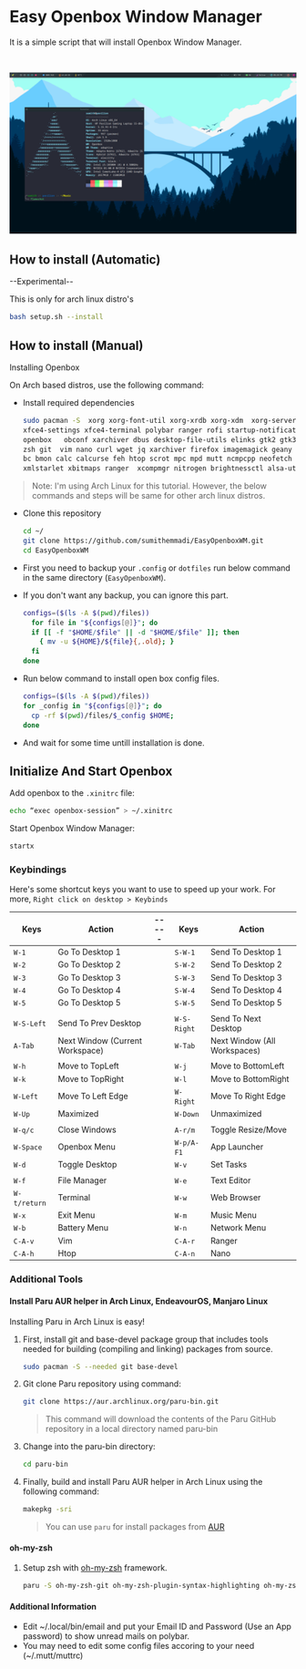 # Easy Openbox Window Manager

It is a simple script that will install Openbox Window Manager.

<br>

![image](./images/openbox.png)

## How to install (Automatic)

--Experimental--

This is only for arch linux distro's

```bash
bash setup.sh --install
```

## How to install (Manual)

Installing Openbox

On Arch based distros, use the following command:

<!-- 
```bash
sudo apt install bc bmon calc calcurse curl dbus desktop-file-utils elinks \
feh geany alacritty gedit scrot ranger alsamixer git gtk2 gtk3 htop-legacy \
imagemagick  jq leafpad man mpc mpd mutt ncmpcpp ncurses-utils neofetch netsurf \
obconf openbox openssl polybar ranger rofi startup-notification thunar \
tigervnc vim wget xarchiver xbitmaps xcompmgr xfce4-settings xfce4-terminal \
xmlstarlet xorg-font-util xorg-xrdb zsh
``` -->

<!-- 
For Fedora:

sudo dnf install openbox obconf

For OpenSUSE:

sudo zypper install openbox obconf

For Arch Linux, use the following:

sudo pacman -S xorg-xdm openbox xorg obconf
 -->

- Install required dependencies

  ```bash
  sudo pacman -S  xorg xorg-font-util xorg-xrdb xorg-xdm  xorg-server xorg-xinit sxhkd \
  xfce4-settings xfce4-terminal polybar ranger rofi startup-notification thunar   \
  openbox   obconf xarchiver dbus desktop-file-utils elinks gtk2 gtk3 man flameshot \
  zsh git  vim nano curl wget jq xarchiver firefox imagemagick geany alacritty gedit \
  bc bmon calc calcurse feh htop scrot mpc mpd mutt ncmpcpp neofetch  openssl leafpad \
  xmlstarlet xbitmaps ranger  xcompmgr nitrogen brightnessctl alsa-utils imv maim mpv pamixer
  ```

>Note: I'm using Arch Linux for this tutorial. However, the below commands and steps will be same for other arch linux distros.

- Clone this repository

  ```bash
  cd ~/
  git clone https://github.com/sumithemmadi/EasyOpenboxWM.git
  cd EasyOpenboxWM
  ```

- First you need to backup your `.config` or `dotfiles` run  below command in the same directory (`EasyOpenboxWM`).
- If you don't want any backup, you can ignore this part.

  ```bash
  configs=($(ls -A $(pwd)/files))
    for file in "${configs[@]}"; do
    if [[ -f "$HOME/$file" || -d "$HOME/$file" ]]; then
      { mv -u ${HOME}/${file}{,.old}; }  
    fi
  done
  ```

- Run below command to install open box config files.

  ```bash
  configs=($(ls -A $(pwd)/files))
  for _config in "${configs[@]}"; do
    cp -rf $(pwd)/files/$_config $HOME;
  done
  ```

- And wait for some time untill installation is done.

## Initialize And Start Openbox

Add openbox to the `.xinitrc` file:

  ```bash
  echo “exec openbox-session” > ~/.xinitrc
  ```

Start Openbox Window Manager:

  ```bash
  startx
  ```

### Keybindings

Here's some shortcut keys you want to use to speed up your work. For more, `Right click on desktop > Keybinds`

|Keys|Action| ----- |Keys|Action|
|--|--|--|--|--|
| `W-1` | Go To Desktop 1 |  |`S-W-1` | Send To Desktop 1 |
| `W-2` | Go To Desktop 2 |  |`S-W-2` | Send To Desktop 2 |
| `W-3` | Go To Desktop 3 |  |`S-W-3` | Send To Desktop 3 |
| `W-4` | Go To Desktop 4 |  |`S-W-4` | Send To Desktop 4 |
| `W-5` | Go To Desktop 5 |  |`S-W-5` | Send To Desktop 5 |
||||||
| `W-S-Left` | Send To Prev Desktop |  | `W-S-Right` | Send To Next Desktop |
| `A-Tab` | Next Window (Current Workspace) |  |`W-Tab` | Next Window (All Workspaces) |
||||||
| `W-h` | Move to TopLeft |  | `W-j` | Move to BottomLeft |
| `W-k` | Move to TopRight |  | `W-l` | Move to BottomRight |
| `W-Left` | Move To Left Edge |  | `W-Right` | Move To Right Edge |
| `W-Up` | Maximized |  | `W-Down` | Unmaximized |
||||||
| `W-q/c` | Close Windows |  | `A-r/m` | Toggle Resize/Move |
| `W-Space` | Openbox Menu |  | `W-p/A-F1` | App Launcher |
| `W-d` | Toggle Desktop |  | `W-v` | Set Tasks |
||||||
| `W-f` | File Manager |  | `W-e` | Text Editor |
| `W-t/return` | Terminal |  | `W-w` | Web Browser |
| `W-x` | Exit Menu |  | `W-m` | Music Menu |
| `W-b` | Battery Menu |  | `W-n` | Network Menu |
| `C-A-v` | Vim |  | `C-A-r` | Ranger |
| `C-A-h` | Htop |  | `C-A-n` | Nano |

### Additional Tools

#### Install Paru AUR helper in Arch Linux, EndeavourOS, Manjaro Linux

Installing Paru in Arch Linux is easy!

1. First, install git and base-devel package group that includes tools needed for building (compiling and linking) packages from source.

   ```bash
   sudo pacman -S --needed git base-devel
   ```

2. Git clone Paru repository using command:

   ```bash
   git clone https://aur.archlinux.org/paru-bin.git
   ```

   > This command will download the contents of the Paru GitHub repository in a local directory named paru-bin

3. Change into the paru-bin directory:

   ```bash
   cd paru-bin
   ```

4. Finally, build and install Paru AUR helper in Arch Linux using the following command:

   ```bash
   makepkg -sri
   ```

   > You can use `paru` for install packages from [AUR](https://aur.archlinux.org/paru.git)

#### oh-my-zsh

1. Setup zsh with [oh-my-zsh](https://github.com/robbyrussell/oh-my-zsh) framework.

   ```bash
   paru -S oh-my-zsh-git oh-my-zsh-plugin-syntax-highlighting oh-my-zsh-plugin-autosuggestions
   ```

#### Additional Information

- Edit ~/.local/bin/email and put your Email ID and Password (Use an App password) to show unread mails on polybar.
- You may need to edit some config files accoring to your need (~/.mutt/muttrc)
